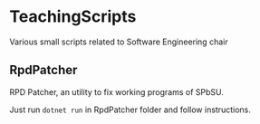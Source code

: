 # TeachingScripts
Various small scripts related to Software Engineering chair

## RpdPatcher
RPD Patcher, an utility to fix working programs of SPbSU.

Just run `dotnet run` in RpdPatcher folder and follow instructions.
